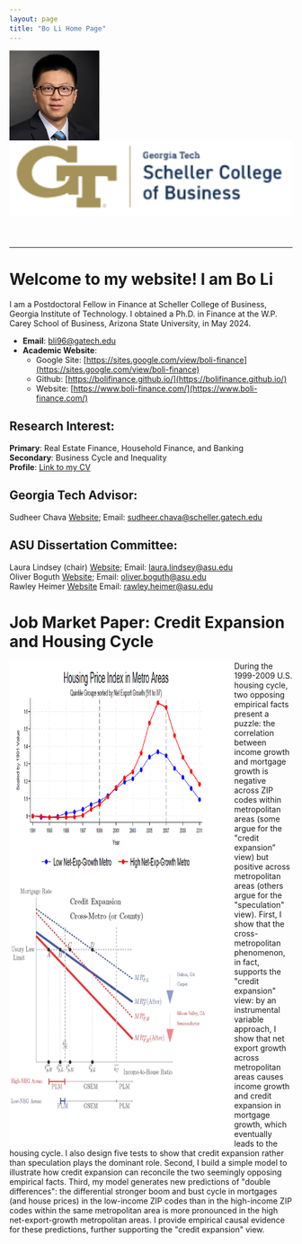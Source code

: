 ```yaml
---
layout: page
title: "Bo Li Home Page"
---
```


<img align="left" src="/images/boli15.png" alt="Alt Text" width="160">  <img align="right" src="/images/Logo_GT_SchellerCollegeOfBusiness.png" alt="Alt Text" width="590">   
<pre>
                              
                               
                                           
                                       
                                      
                                 



      
      
</pre>      
            
    
---
           
# Welcome to my website! I am Bo Li
I am a Postdoctoral Fellow in Finance at Scheller College of Business, Georgia Institute of Technology. I obtained a Ph.D. in Finance at the W.P. Carey School of Business, Arizona State University, in May 2024.  
* __Email__: [bli96@gatech.edu](bli96@gatech.edu)
* __Academic Website__:   
    * Google Site: [https://sites.google.com/view/boli-finance](https://sites.google.com/view/boli-finance)    
    * Github: [https://bolifinance.github.io/](https://bolifinance.github.io/)    
    * Website: [https://www.boli-finance.com/](https://www.boli-finance.com/)    
      
## Research Interest:
__Primary__: Real Estate Finance, Household Finance, and Banking    
__Secondary__: Business Cycle and Inequality     
__Profile__: [Link to my CV](https://www.dropbox.com/scl/fi/tqquz10o2kl268gkwtzz0/CV_Complete_BoLi_Aug2024-GoogleSite-_FullVersion.pdf?rlkey=7605us2cwhwa2umr6z3demge6&st=gornjntw&dl=0)     

## Georgia Tech Advisor:   
Sudheer Chava [Website](https://www.scheller.gatech.edu/directory/faculty/chava/index.html); Email: sudheer.chava@scheller.gatech.edu  

## ASU Dissertation Committee:   
Laura Lindsey (chair) [Website](https://search.asu.edu/profile/642883); Email: laura.lindsey@asu.edu  
Oliver Boguth [Website](https://search.asu.edu/profile/1603892); Email: oliver.boguth@asu.edu  
Rawley Heimer [Website](https://search.asu.edu/profile/4304866) Email: rawley.heimer@asu.edu      



# Job Market Paper: Credit Expansion and Housing Cycle     

<img align="left" src="/images/1st_Paint_JMP_HousePrice_And_Model_LongImage.png" alt="Alt Text" width="400" height="860"> 
During the 1999-2009 U.S. housing cycle, two opposing empirical facts present a puzzle: the correlation between income growth and mortgage growth is negative across ZIP codes within metropolitan areas (some argue for the "credit expansion” view) but positive across metropolitan areas (others argue for the "speculation" view). First, I show that the cross-metropolitan phenomenon, in fact, supports the "credit expansion" view: by an instrumental variable approach, I show that net export growth across metropolitan areas causes income growth and credit expansion in mortgage growth, which eventually leads to the housing cycle. I also design five tests to show that credit expansion rather than speculation plays the dominant role. Second, I build a simple model to illustrate how credit expansion can reconcile the two seemingly opposing empirical facts. Third, my model generates new predictions of "double differences": the differential stronger boom and bust cycle in mortgages (and house prices) in the low-income ZIP codes than in the high-income ZIP codes within the same metropolitan area is more pronounced in the high net-export-growth metropolitan areas. I provide empirical causal evidence for these predictions, further supporting the "credit expansion" view.              

